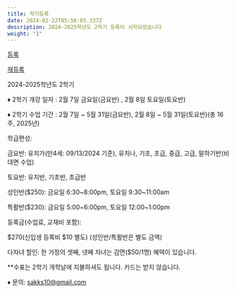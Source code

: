 ```yaml
---
title: 학기등록
date: 2024-02-22T05:58:03.337Z
description: 2024-2025학년도 2학기 등록이 시작되었습니다
weight: "1"
---
```

<a class="bg-blue-  500 hover:bg-blue-700 text-white font-bold py-2 px-4 rounded my-8" href="/ko/registration_pages/register">등록</a>

<a class="bg-blue-500 hover:bg-blue-700 text-white font-bold py-2 px-4 rounded" href="/ko/registration_pages/reregister">재등록</a>

2024-2025학년도 2학기

♦ 2학기 개강 일자 : 2월 7일 금요일(금요반) , 2월 8일 토요일(토요반)

♦ 2학기 수업 기간 : 2월 7일 \~ 5월 31일(금요반), 2월 8일 \~ 5월 31일(토요반)(총 16주, 2025년)

학급편성:

금요반: 유치가(만4세: 09/13/2024 기준), 유치나, 기초, 초급, 중급, 고급, 말하기반(비대면 수업)

토요반: 유치반, 기초반, 초급반

성인반($250): 금요일 6:30\~8:00pm, 토요일 9:30\~11:00am 

특활반($230): 금요일 5:00\~6:00pm, 토요일 12:00\~1:00pm

등록금(수업료, 교재비 포함):

$270(신입생 등록비 $10 별도) (성인반/특활반은 별도 금액)

다자녀 할인: 한 가정의 셋째, 넷째 자녀는 감면($50/1명) 혜택이 있습니다.

\*\*수표는 2학기 개학날에 지불하셔도 됩니다. 카드는 받지 않습니다.

♦ 문의: sakks10@gmail.com
